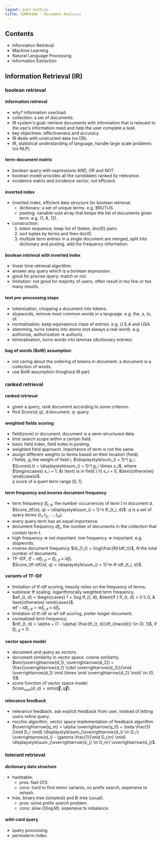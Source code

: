 ```yaml
---
layout: post-mathjax
title: COMP6490 - Document Analysis
---
```


## Contents

* Information Retrieval
* Machine Learning
* Natural Language Processing
* Information Extraction

## Information Retrieval (IR)

### boolean retrieval

#### information retrieval

* why? information overload.
* collection: a set of documents.
* IR system's goal: retrieve documents with information that is relevant to the use's information need and help the user complete a task.
* key objectives: effectiveness and accuracy.
* IR deals with unstructed data (vs DB).
* IR, statistical understanding of language, handle large scale problems (vs NLP).

#### term-document matrix

* boolean query with expressions AND, OR and NOT.
* boolean model provides all the candidates ranked by relevance.
* incidence matrix and incidence vector, not efficient.

#### inverted index

* inverted index, efficient data structure for boolean retrieval.
    - dictionary: a set of unique terms. e.g. BRUTUS.
    - posting: variable-size array that keeps the list of documents given term. e.g. (1, 8, 12).
* construction:
    1. token sequence, keep list of (token, docID) pairs.
    2. sort tuples by terms and then docID.
    3. multiple term entries in a single document are merged, split into dictionary and posting. add the frequency information.

#### boolean retrieval with inverted index

* linear time retrieval algorithm. 
* answer any query which is a boolean expression.
* good for precise query: match or not.
* limitation: not good for majority of users, often result in too few or too many results.

#### text pre-processing steps

* tokenization, chopping a document into tokens.
* stopwords, remove most common words in a language. e.g. the, a, to, of.
* normalization, keep equivalence class of entries. e.g. U.S.A and USA.
* stemming, turns tokens into stems (not always a real word). e.g. authorize, authorization $\Rightarrow$ authoriz.
* lemmatisation, turns words into lemmas (dicitionary entries).

#### bag of words (BoW) assumption

* not caring about the ordering of tokens in document. a document is a collection of words.
* use BoW assumption throghout IR part.


### ranked retrieval

#### ranked retrieval

* given a query, rank document according to some criterion.
* find $Score(d, q)$, $d:$document. $q:$ query.

#### weighted fields scoring

* field(zone) in document. document is a semi-structured data.
* limit search scope within a certain field.
* basic field index, field index in posting.
* weighted field approach. importance of term is not the same.
* assign different weights to terms based on their location (field).  
    $l$ fields, $g_i$ the weight of field $i$, $\displaystyle\sum_{i = 1}^l g_i.  
    $Score(d,t) = \displaystyle\sum_{i = 1}^l g_i \times s_i$, where $\begin{cases} s_i = 1, &t \text{ is in field } i\\ s_i = 0, &\text{otherwise} \end{cases}$.  
    a score of a quert term range $[0, 1]$.

#### term frequency and inverse document frequency

* term frequency $tf_{t, d}$, the number occurrences of term $t$ in document $d$.  
    $Score_{tf}(d, q) = \displaystyle\sum_{i = 1}^n tf_{t_i, d}$. $q$ is a set of query terms $(t_1, t_2, \cdots, t_m)$.
* every query term has an equal importance.
* document frequency $df_t$, the number of documents in the collection that contain term $t$.
* high frequency $\Rightarrow$ not important. low frequency $\Rightarrow$ important. e.g. stopwords.
* inverse document frequency $id_{f_t} = \log(\frac{N}{df_t})$, $N$ the total number of documents.
* TF-IDF, $tf-idf_{t, d} = tf_{t, d} \times idf_t$.  
    $Score_{tf-idf}(d, q) = \displaystyle\sum_{i = 1}^m tf-idf_{t_i, d}$.

#### variants of TF-IDF

* limitation of tf-idf scoring, heavily relies on the frequency of terms.
* sublinear tf scaling. logarithmically weighted term frequency.  
    $wf_{t, d} = \begin{cases} 1 + \log tf_{t, d}, &\text{if } tf_{t, d} > 0 \\ 0, & \text{otherwise} \end{cases}$.  
    $wf-idf_{t, d} = wf_{t, d} \times idf_t$.
* limitation of tf-idf or wf-idf scoring, prefer longer document.
* normalized term frequency.  
    $ntf_{t, d} = \alpha + (1 - \alpha) \frac{tf_{t, d}}{tf_{max(d)}} \in [0, 1]$, if $tf_{t, d} > 0$.

#### vector space model

* document and query as vectors.
* document similarity in vector space. cosine similarity.  
    $sim(\overrightarrow{d_1}, \overrightarrow{d_2}) = \frac{\overrightarrow{d_1} \cdot \overrightarrow{d_2}}{\mid \overrightarrow{d_1} \mid \times \mid \overrightarrow{d_2} \mid} \in [0, 1]$.
* score function of vector space model.  
    $Score_{vsm}(d, q) = sim(\overrightarrow{d}, \overrightarrow{q})$.

#### relevance feedback

* relevance feedback. ask explicit feedback from user, instead of letting users refine query.
* rocchio algorithm, vector space implementation of feedback algorithm.  
    $\overrightarrow{q_m} = \alpha \overrightarrow{q_0} + \beta \frac{1}{\mid D_r \mid} \displaystyle\sum_{\overrightarrow{d_i} \in D_r} \overrightarrow{d_i} - \gamma \frac{1}{\mid D_{nr} \mid} \displaystyle\sum_{\overrightarrow{d_j} \in D_nr} \overrightarrow{d_j}$.

### tolerant retrieval

#### dictionary data structure

* hashtable.
    * pros: fast $O(1)$.
    * cons: hard to find minor variants, no prefix search, expensive to rehash.
* tree, binary tree (simplest) and B-tree (usual).
    * pros: solve prefix search problem.
    * cons: slow $O(\log M)$. expensive to rebalance.

#### wild-card query

* query processing.
* permuterm index.


